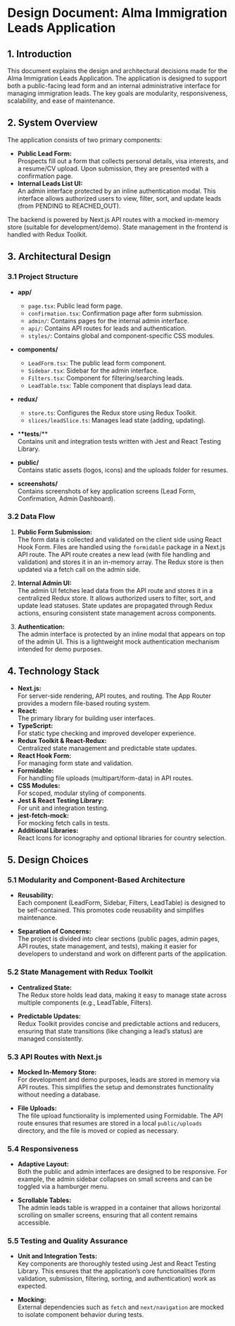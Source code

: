 # Design Document: Alma Immigration Leads Application

## 1. Introduction

This document explains the design and architectural decisions made for the Alma Immigration Leads Application. The application is designed to support both a public-facing lead form and an internal administrative interface for managing immigration leads. The key goals are modularity, responsiveness, scalability, and ease of maintenance.

## 2. System Overview

The application consists of two primary components:

- **Public Lead Form:**  
  Prospects fill out a form that collects personal details, visa interests, and a resume/CV upload. Upon submission, they are presented with a confirmation page.
- **Internal Leads List UI:**  
  An admin interface protected by an inline authentication modal. This interface allows authorized users to view, filter, sort, and update leads (from PENDING to REACHED_OUT).

The backend is powered by Next.js API routes with a mocked in-memory store (suitable for development/demo). State management in the frontend is handled with Redux Toolkit.

## 3. Architectural Design

### 3.1 Project Structure

- **app/**

  - `page.tsx`: Public lead form page.
  - `confirmation.tsx`: Confirmation page after form submission.
  - `admin/`: Contains pages for the internal admin interface.
  - `api/`: Contains API routes for leads and authentication.
  - `styles/`: Contains global and component-specific CSS modules.

- **components/**

  - `LeadForm.tsx`: The public lead form component.
  - `Sidebar.tsx`: Sidebar for the admin interface.
  - `Filters.tsx`: Component for filtering/searching leads.
  - `LeadTable.tsx`: Table component that displays lead data.

- **redux/**

  - `store.ts`: Configures the Redux store using Redux Toolkit.
  - `slices/leadSlice.ts`: Manages lead state (adding, updating).

- \***\*tests**/\*\*  
  Contains unit and integration tests written with Jest and React Testing Library.

- **public/**  
  Contains static assets (logos, icons) and the uploads folder for resumes.

- **screenshots/**  
  Contains screenshots of key application screens (Lead Form, Confirmation, Admin Dashboard).

### 3.2 Data Flow

1. **Public Form Submission:**  
   The form data is collected and validated on the client side using React Hook Form. Files are handled using the `formidable` package in a Next.js API route. The API route creates a new lead (with file handling and validation) and stores it in an in-memory array. The Redux store is then updated via a fetch call on the admin side.

2. **Internal Admin UI:**  
   The admin UI fetches lead data from the API route and stores it in a centralized Redux store. It allows authorized users to filter, sort, and update lead statuses. State updates are propagated through Redux actions, ensuring consistent state management across components.

3. **Authentication:**  
   The admin interface is protected by an inline modal that appears on top of the admin UI. This is a lightweight mock authentication mechanism intended for demo purposes.

## 4. Technology Stack

- **Next.js:**  
  For server-side rendering, API routes, and routing. The App Router provides a modern file-based routing system.
- **React:**  
  The primary library for building user interfaces.
- **TypeScript:**  
  For static type checking and improved developer experience.
- **Redux Toolkit & React-Redux:**  
  Centralized state management and predictable state updates.
- **React Hook Form:**  
  For managing form state and validation.
- **Formidable:**  
  For handling file uploads (multipart/form-data) in API routes.
- **CSS Modules:**  
  For scoped, modular styling of components.
- **Jest & React Testing Library:**  
  For unit and integration testing.
- **jest-fetch-mock:**  
  For mocking fetch calls in tests.
- **Additional Libraries:**  
  React Icons for iconography and optional libraries for country selection.

## 5. Design Choices

### 5.1 Modularity and Component-Based Architecture

- **Reusability:**  
  Each component (LeadForm, Sidebar, Filters, LeadTable) is designed to be self-contained. This promotes code reusability and simplifies maintenance.

- **Separation of Concerns:**  
  The project is divided into clear sections (public pages, admin pages, API routes, state management, and tests), making it easier for developers to understand and work on different parts of the application.

### 5.2 State Management with Redux Toolkit

- **Centralized State:**  
  The Redux store holds lead data, making it easy to manage state across multiple components (e.g., LeadTable, Filters).

- **Predictable Updates:**  
  Redux Toolkit provides concise and predictable actions and reducers, ensuring that state transitions (like changing a lead’s status) are managed consistently.

### 5.3 API Routes with Next.js

- **Mocked In-Memory Store:**  
  For development and demo purposes, leads are stored in memory via API routes. This simplifies the setup and demonstrates functionality without needing a database.

- **File Uploads:**  
  The file upload functionality is implemented using Formidable. The API route ensures that resumes are stored in a local `public/uploads` directory, and the file is moved or copied as necessary.

### 5.4 Responsiveness

- **Adaptive Layout:**  
  Both the public and admin interfaces are designed to be responsive. For example, the admin sidebar collapses on small screens and can be toggled via a hamburger menu.

- **Scrollable Tables:**  
  The admin leads table is wrapped in a container that allows horizontal scrolling on smaller screens, ensuring that all content remains accessible.

### 5.5 Testing and Quality Assurance

- **Unit and Integration Tests:**  
  Key components are thoroughly tested using Jest and React Testing Library. This ensures that the application’s core functionalities (form validation, submission, filtering, sorting, and authentication) work as expected.

- **Mocking:**  
  External dependencies such as `fetch` and `next/navigation` are mocked to isolate component behavior during tests.
